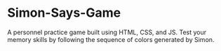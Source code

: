 # Simon-Says-Game
A personnel practice game built using HTML, CSS, and JS. Test your memory skills by following the sequence of colors generated by Simon. 
